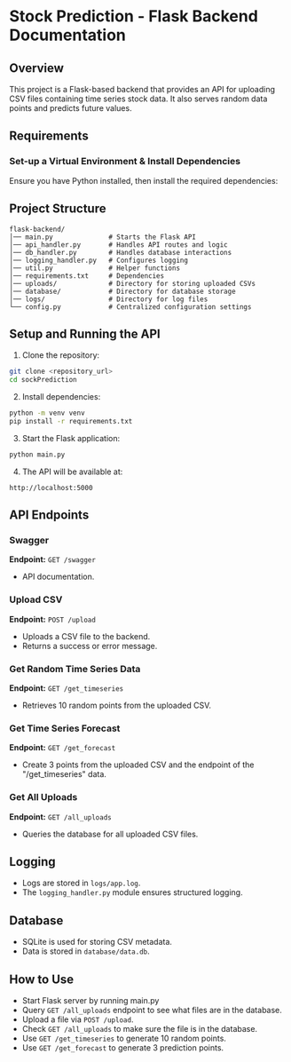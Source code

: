 # Stock Prediction - Flask Backend Documentation

## Overview
This project is a Flask-based backend that provides an API for uploading CSV files containing time series stock data. It also serves random data points and predicts future values.

## Requirements

### Set-up a Virtual Environment & Install Dependencies
Ensure you have Python installed, then install the required dependencies:

## Project Structure
```
flask-backend/
│── main.py              # Starts the Flask API
│── api_handler.py       # Handles API routes and logic
│── db_handler.py        # Handles database interactions
│── logging_handler.py   # Configures logging
│── util.py              # Helper functions
│── requirements.txt     # Dependencies
│── uploads/             # Directory for storing uploaded CSVs
│── database/            # Directory for database storage
│── logs/                # Directory for log files
└── config.py            # Centralized configuration settings
```

## Setup and Running the API

1. Clone the repository:
```sh
git clone <repository_url>
cd sockPrediction
```

2. Install dependencies:
```sh
python -m venv venv
pip install -r requirements.txt
```

3. Start the Flask application:
```sh
python main.py
```

4. The API will be available at:
```
http://localhost:5000
```

## API Endpoints

### Swagger
**Endpoint:** `GET /swagger`
- API documentation.

### Upload CSV
**Endpoint:** `POST /upload`
- Uploads a CSV file to the backend.
- Returns a success or error message.

### Get Random Time Series Data
**Endpoint:** `GET /get_timeseries`
- Retrieves 10 random points from the uploaded CSV.

### Get Time Series Forecast
**Endpoint:** `GET /get_forecast`
- Create 3 points from the uploaded CSV and the endpoint of the "/get_timeseries" data.

### Get All Uploads
**Endpoint:** `GET /all_uploads`
- Queries the database for all uploaded CSV files.

## Logging
- Logs are stored in `logs/app.log`.
- The `logging_handler.py` module ensures structured logging.

## Database
- SQLite is used for storing CSV metadata.
- Data is stored in `database/data.db`.

## How to Use

- Start Flask server by running main.py
- Query `GET /all_uploads` endpoint to see what files are in the database.
- Upload a file via `POST /upload`. 
- Check `GET /all_uploads` to make sure the file is in the database.
- Use `GET /get_timeseries` to generate 10 random points.
- Use `GET /get_forecast` to generate 3 prediction points.
